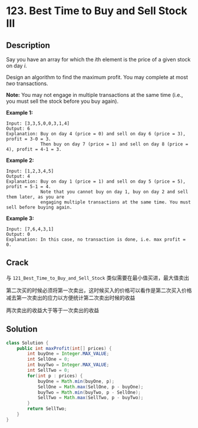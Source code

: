 # 123. Best Time to Buy and Sell Stock III

##  Description

Say you have an array for which the *i*th element is the price of a given stock on day *i*.

Design an algorithm to find the maximum profit. You may complete at most *two* transactions.

**Note:** You may not engage in multiple transactions at the same time (i.e., you must sell the stock before you buy again).

**Example 1:**

```
Input: [3,3,5,0,0,3,1,4]
Output: 6
Explanation: Buy on day 4 (price = 0) and sell on day 6 (price = 3), profit = 3-0 = 3.
             Then buy on day 7 (price = 1) and sell on day 8 (price = 4), profit = 4-1 = 3.
```

**Example 2:**

```
Input: [1,2,3,4,5]
Output: 4
Explanation: Buy on day 1 (price = 1) and sell on day 5 (price = 5), profit = 5-1 = 4.
             Note that you cannot buy on day 1, buy on day 2 and sell them later, as you are
             engaging multiple transactions at the same time. You must sell before buying again.
```

**Example 3:**

```
Input: [7,6,4,3,1]
Output: 0
Explanation: In this case, no transaction is done, i.e. max profit = 0.
```

## Crack

与 `121_Best_Time_to_Buy_and_Sell_Stock` 类似需要在最小值买进，最大值卖出

第二次买的时候必须将第一次卖出，这时候买入的价格可以看作是第二次买入价格减去第一次卖出的应力以方便统计第二次卖出时候的收益

两次卖出的收益大于等于一次卖出的收益

## Solution

```java
class Solution {
    public int maxProfit(int[] prices) {
        int buyOne = Integer.MAX_VALUE;
        int SellOne = 0;
        int buyTwo = Integer.MAX_VALUE;
        int SellTwo = 0;
        for(int p : prices) {
            buyOne = Math.min(buyOne, p);
            SellOne = Math.max(SellOne, p - buyOne);
            buyTwo = Math.min(buyTwo, p - SellOne);
            SellTwo = Math.max(SellTwo, p - buyTwo);
        }
        return SellTwo;
    }
}
```

